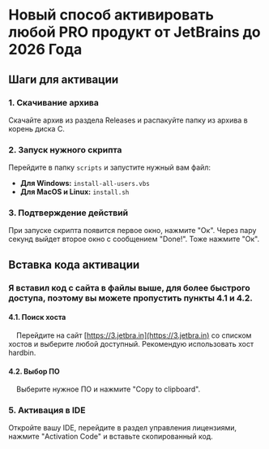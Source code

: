 # Новый способ активировать любой PRO продукт от JetBrains до 2026 Года

## Шаги для активации

### 1. Скачивание архива
Скачайте архив из раздела Releases и распакуйте папку из архива в корень диска C.

### 2. Запуск нужного скрипта
Перейдите в папку `scripts` и запустите нужный вам файл:

- **Для Windows:** `install-all-users.vbs`
- **Для MacOS и Linux:** `install.sh`

### 3. Подтверждение действий
При запуске скрипта появится первое окно, нажмите "Ок". Через пару секунд выйдет второе окно с сообщением "Done!". Тоже нажмите "Ок".

## Вставка кода активации
### Я вставил код с сайта в файлы выше, для более быстрого доступа, поэтому вы можете пропустить пункты 4.1 и 4.2.

#### 4.1. Поиск хоста
&nbsp;&nbsp;&nbsp;&nbsp;Перейдите на сайт [https://3.jetbra.in](https://3.jetbra.in) со списком хостов и выберите любой доступный. Рекомендую использовать хост hardbin.

#### 4.2. Выбор ПО
&nbsp;&nbsp;&nbsp;&nbsp;Выберите нужное ПО и нажмите "Copy to clipboard".

### 5. Активация в IDE
Откройте вашу IDE, перейдите в раздел управления лицензиями, нажмите "Activation Code" и вставьте скопированный код.
